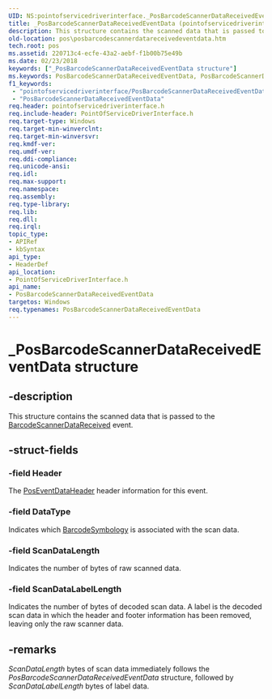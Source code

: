 ```yaml
---
UID: NS:pointofservicedriverinterface._PosBarcodeScannerDataReceivedEventData
title: _PosBarcodeScannerDataReceivedEventData (pointofservicedriverinterface.h)
description: This structure contains the scanned data that is passed to the BarcodeScannerDataReceived event.
old-location: pos\posbarcodescannerdatareceivedeventdata.htm
tech.root: pos
ms.assetid: 220713c4-ecfe-43a2-aebf-f1b00b75e49b
ms.date: 02/23/2018
keywords: ["_PosBarcodeScannerDataReceivedEventData structure"]
ms.keywords: PosBarcodeScannerDataReceivedEventData, PosBarcodeScannerDataReceivedEventData structure, _PosBarcodeScannerDataReceivedEventData, pointofservicedriverinterface/PosBarcodeScannerDataReceivedEventData, pos.posbarcodescannerdatareceivedeventdata
f1_keywords:
 - "pointofservicedriverinterface/PosBarcodeScannerDataReceivedEventData"
 - "PosBarcodeScannerDataReceivedEventData"
req.header: pointofservicedriverinterface.h
req.include-header: PointOfServiceDriverInterface.h
req.target-type: Windows
req.target-min-winverclnt: 
req.target-min-winversvr: 
req.kmdf-ver: 
req.umdf-ver: 
req.ddi-compliance: 
req.unicode-ansi: 
req.idl: 
req.max-support: 
req.namespace: 
req.assembly: 
req.type-library: 
req.lib: 
req.dll: 
req.irql: 
topic_type:
- APIRef
- kbSyntax
api_type:
- HeaderDef
api_location:
- PointOfServiceDriverInterface.h
api_name:
- PosBarcodeScannerDataReceivedEventData
targetos: Windows
req.typenames: PosBarcodeScannerDataReceivedEventData
---
```


# _PosBarcodeScannerDataReceivedEventData structure


## -description


This structure contains the scanned data that is passed to the <a href="https://docs.microsoft.com/previous-versions/windows/hardware/previsioning-framework/dn757463(v=vs.85)">BarcodeScannerDataReceived</a> event.


## -struct-fields




### -field Header

The <a href="https://docs.microsoft.com/previous-versions/windows/hardware/previsioning-framework/dn772232(v=vs.85)">PosEventDataHeader</a> header information for this event.


### -field DataType

Indicates which <a href="https://docs.microsoft.com/windows-hardware/drivers/ddi/pointofservicecommontypes/ne-pointofservicecommontypes-_barcodesymbology">BarcodeSymbology</a> is associated with the scan data.


### -field ScanDataLength

Indicates the number of bytes of raw scanned data.


### -field ScanDataLabelLength

Indicates the number of bytes of decoded scan data. A label is the decoded scan data in which the header and footer information has been removed, leaving only the raw scanner data. 


## -remarks



<i>ScanDataLength</i> bytes of scan data immediately follows the <i>PosBarcodeScannerDataReceivedEventData</i> structure, followed by <i>ScanDataLabelLength</i> bytes of label data.



